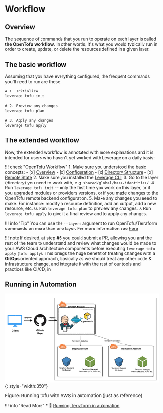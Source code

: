 # Workflow

## Overview
The sequence of commands that you run to operate on each layer is called **the OpenTofu workflow**. In other words, it's what you would typically run in order to create, update, or delete the resources defined in a given layer.

## The basic workflow
Assuming that you have everything configured, the frequent commands you'll need to run are these:
```
# 1. Initialize
leverage tofu init

# 2. Preview any changes
leverage tofu plan

# 3. Apply any changes
leverage tofu apply
```

## The extended workflow
Now, the extended workflow is annotated with more explanations and it is intended for users who haven't yet worked with Leverage on a daily basis:

!!! check "OpenTofu Workflow"
    1. Make sure you understood the basic concepts:
        - [x] [Overview](overview.md)
        - [x] [Configuration](configuration.md)
        - [x] [Directory Structure](dir-structure.md)
        - [x] [Remote State](tf-state.md)
    2. Make sure you installed the [Leverage CLI](../leverage-cli/overview.md).
    3. Go to the layer (directory) you need to work with, e.g. `shared/global/base-identities/`.
    4. Run `leverage tofu init` -- only the first time you work on this layer, or if you upgraded modules or providers versions, or if you made changes to the OpenTofu remote backend configuration.
    5. Make any changes you need to make. For instance: modify a resource definition, add an output, add a new resource, etc.
    6. Run `leverage tofu plan` to preview any changes.
    7. Run `leverage tofu apply` to give it a final review and to apply any changes.

!!! info "Tip"
    You can use the `--layers` argument to run OpenTofu/Terraform commands on more than one layer. For more information see [here](../leverage-cli/reference/tofu/layers.md)

!!! note 
    If desired, at step **#5** you could submit a PR, allowing you and the rest of the team to 
    understand and review what changes would be made to your AWS Cloud Architecture components before executing 
    `leverage tofu apply` (`tofu apply`). This brings the huge benefit of treating changes with a **GitOps** oriented 
    approach, basically as we should treat any other code & infrastructure change, and integrate it with the 
    rest of our tools and practices like CI/CD, in

## Running in Automation
![leverage-aws-terraform](/assets/images/diagrams/aws-opentofu-automation.png "OpenTofu"){: style="width:350"}
<figcaption style="font-size:15px">Figure: Running tofu with AWS in automation (just as reference).</figcaption>

!!! info "Read More"
    * :ledger: [Running Terraform in automation](https://learn.hashicorp.com/terraform/development/running-terraform-in-automation)
